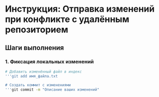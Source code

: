 # Инструкция: Отправка изменений при конфликте с удалённым репозиторием

## Шаги выполнения

### 1. Фиксация локальных изменений
```bash
# Добавить изменённый файл в индекс
'''git add имя_файла.txt

# Создать коммит с изменениями
'''git commit -m "Описание ваших изменений"
